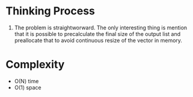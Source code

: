 # Thinking Process 

1. The problem is straightworward. The only interesting thing is mention that it is possible to precalculate the final size of the output list and preallocate that to avoid continuous resize of the vector in memory.

# Complexity 

* O(N) time 
* O(1) space 






